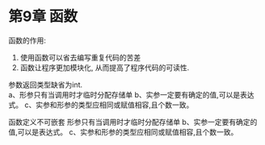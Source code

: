 # 第9章 函数  
函数的作用:  
1. 使用函数可以省去编写重复代码的苦差  
2. 函数让程序更加模块化, 从而提高了程序代码的可读性.  


参数返回类型缺省为int.  
a、形参只有当调用时才临时分配存储单
b、实参一定要有确定的值,可以是表达式。
c、实参和形参的类型应相同或赋值相容,且个数一致。

函数定义不可嵌套  形参只有当调用时才临时分配存储单
b、实参一定要有确定的值,可以是表达式。
c、实参和形参的类型应相同或赋值相容,且个数一致。
